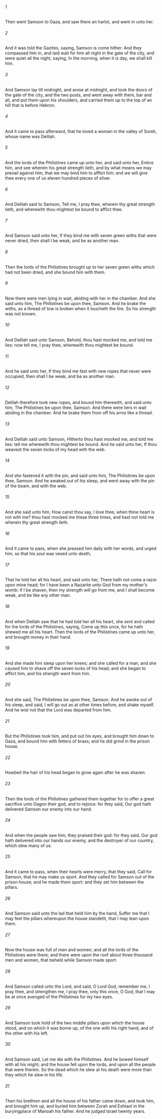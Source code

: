 ###### 1
Then went Samson to Gaza, and saw there an harlot, and went in unto her.

###### 2
And it was told the Gazites, saying, Samson is come hither. And they compassed him in, and laid wait for him all night in the gate of the city, and were quiet all the night, saying, In the morning, when it is day, we shall kill him.

###### 3
And Samson lay till midnight, and arose at midnight, and took the doors of the gate of the city, and the two posts, and went away with them, bar and all, and put them upon his shoulders, and carried them up to the top of an hill that is before Hebron.

###### 4
And it came to pass afterward, that he loved a woman in the valley of Sorek, whose name was Delilah.

###### 5
And the lords of the Philistines came up unto her, and said unto her, Entice him, and see wherein his great strength lieth, and by what means we may prevail against him, that we may bind him to afflict him: and we will give thee every one of us eleven hundred pieces of silver.

###### 6
And Delilah said to Samson, Tell me, I pray thee, wherein thy great strength lieth, and wherewith thou mightest be bound to afflict thee.

###### 7
And Samson said unto her, If they bind me with seven green withs that were never dried, then shall I be weak, and be as another man.

###### 8
Then the lords of the Philistines brought up to her seven green withs which had not been dried, and she bound him with them.

###### 9
Now there were men lying in wait, abiding with her in the chamber. And she said unto him, The Philistines be upon thee, Samson. And he brake the withs, as a thread of tow is broken when it toucheth the fire. So his strength was not known.

###### 10
And Delilah said unto Samson, Behold, thou hast mocked me, and told me lies: now tell me, I pray thee, wherewith thou mightest be bound.

###### 11
And he said unto her, If they bind me fast with new ropes that never were occupied, then shall I be weak, and be as another man.

###### 12
Delilah therefore took new ropes, and bound him therewith, and said unto him, The Philistines be upon thee, Samson. And there were liers in wait abiding in the chamber. And he brake them from off his arms like a thread.

###### 13
And Delilah said unto Samson, Hitherto thou hast mocked me, and told me lies: tell me wherewith thou mightest be bound. And he said unto her, If thou weavest the seven locks of my head with the web.

###### 14
And she fastened it with the pin, and said unto him, The Philistines be upon thee, Samson. And he awaked out of his sleep, and went away with the pin of the beam, and with the web.

###### 15
And she said unto him, How canst thou say, I love thee, when thine heart is not with me? thou hast mocked me these three times, and hast not told me wherein thy great strength lieth.

###### 16
And it came to pass, when she pressed him daily with her words, and urged him, so that his soul was vexed unto death;

###### 17
That he told her all his heart, and said unto her, There hath not come a razor upon mine head; for I have been a Nazarite unto God from my mother's womb: if I be shaven, then my strength will go from me, and I shall become weak, and be like any other man.

###### 18
And when Delilah saw that he had told her all his heart, she sent and called for the lords of the Philistines, saying, Come up this once, for he hath shewed me all his heart. Then the lords of the Philistines came up unto her, and brought money in their hand.

###### 19
And she made him sleep upon her knees; and she called for a man, and she caused him to shave off the seven locks of his head; and she began to afflict him, and his strength went from him.

###### 20
And she said, The Philistines be upon thee, Samson. And he awoke out of his sleep, and said, I will go out as at other times before, and shake myself. And he wist not that the Lord was departed from him.

###### 21
But the Philistines took him, and put out his eyes, and brought him down to Gaza, and bound him with fetters of brass; and he did grind in the prison house.

###### 22
Howbeit the hair of his head began to grow again after he was shaven.

###### 23
Then the lords of the Philistines gathered them together for to offer a great sacrifice unto Dagon their god, and to rejoice: for they said, Our god hath delivered Samson our enemy into our hand.

###### 24
And when the people saw him, they praised their god: for they said, Our god hath delivered into our hands our enemy, and the destroyer of our country, which slew many of us.

###### 25
And it came to pass, when their hearts were merry, that they said, Call for Samson, that he may make us sport. And they called for Samson out of the prison house; and he made them sport: and they set him between the pillars.

###### 26
And Samson said unto the lad that held him by the hand, Suffer me that I may feel the pillars whereupon the house standeth, that I may lean upon them.

###### 27
Now the house was full of men and women; and all the lords of the Philistines were there; and there were upon the roof about three thousand men and women, that beheld while Samson made sport.

###### 28
And Samson called unto the Lord, and said, O Lord God, remember me, I pray thee, and strengthen me, I pray thee, only this once, O God, that I may be at once avenged of the Philistines for my two eyes.

###### 29
And Samson took hold of the two middle pillars upon which the house stood, and on which it was borne up, of the one with his right hand, and of the other with his left.

###### 30
And Samson said, Let me die with the Philistines. And he bowed himself with all his might; and the house fell upon the lords, and upon all the people that were therein. So the dead which he slew at his death were more than they which he slew in his life.

###### 31
Then his brethren and all the house of his father came down, and took him, and brought him up, and buried him between Zorah and Eshtaol in the buryingplace of Manoah his father. And he judged Israel twenty years.

